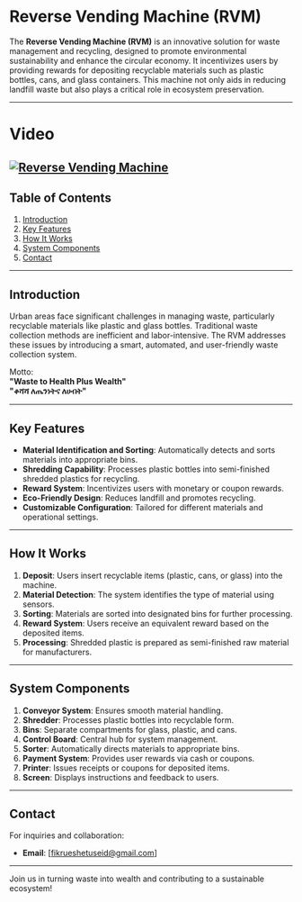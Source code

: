 
# Reverse Vending Machine (RVM)

The **Reverse Vending Machine (RVM)** is an innovative solution for waste management and recycling, designed to promote environmental sustainability and enhance the circular economy. It incentivizes users by providing rewards for depositing recyclable materials such as plastic bottles, cans, and glass containers. This machine not only aids in reducing landfill waste but also plays a critical role in ecosystem preservation.

---
# Video

[![Reverse Vending Machine](https://img.youtube.com/vi/PSuxl_eE6xM/0.jpg)](https://www.youtube.com/PSuxl_eE6xM)
---

## Table of Contents
1. [Introduction](#introduction)
2. [Key Features](#key-features)
3. [How It Works](#how-it-works)
4. [System Components](#system-components)
5. [Contact](#contact)

---

## Introduction

Urban areas face significant challenges in managing waste, particularly recyclable materials like plastic and glass bottles. Traditional waste collection methods are inefficient and labor-intensive. The RVM addresses these issues by introducing a smart, automated, and user-friendly waste collection system.

Motto:  
**"Waste to Health Plus Wealth"**  
**"ቆሻሻ ለጤንነትና ለሀብት"**

---

## Key Features

- **Material Identification and Sorting**: Automatically detects and sorts materials into appropriate bins.
- **Shredding Capability**: Processes plastic bottles into semi-finished shredded plastics for recycling.
- **Reward System**: Incentivizes users with monetary or coupon rewards.
- **Eco-Friendly Design**: Reduces landfill and promotes recycling.
- **Customizable Configuration**: Tailored for different materials and operational settings.

---

## How It Works

1. **Deposit**: Users insert recyclable items (plastic, cans, or glass) into the machine.
2. **Material Detection**: The system identifies the type of material using sensors.
3. **Sorting**: Materials are sorted into designated bins for further processing.
4. **Reward System**: Users receive an equivalent reward based on the deposited items.
5. **Processing**: Shredded plastic is prepared as semi-finished raw material for manufacturers.


---

## System Components

1. **Conveyor System**: Ensures smooth material handling.
2. **Shredder**: Processes plastic bottles into recyclable form.
3. **Bins**: Separate compartments for glass, plastic, and cans.
4. **Control Board**: Central hub for system management.
5. **Sorter**: Automatically directs materials to appropriate bins.
6. **Payment System**: Provides user rewards via cash or coupons.
7. **Printer**: Issues receipts or coupons for deposited items.
8. **Screen**: Displays instructions and feedback to users.

---





## Contact

For inquiries and collaboration:
- **Email**: [fikrueshetuseid@gmail.com]

---

Join us in turning waste into wealth and contributing to a sustainable ecosystem!
